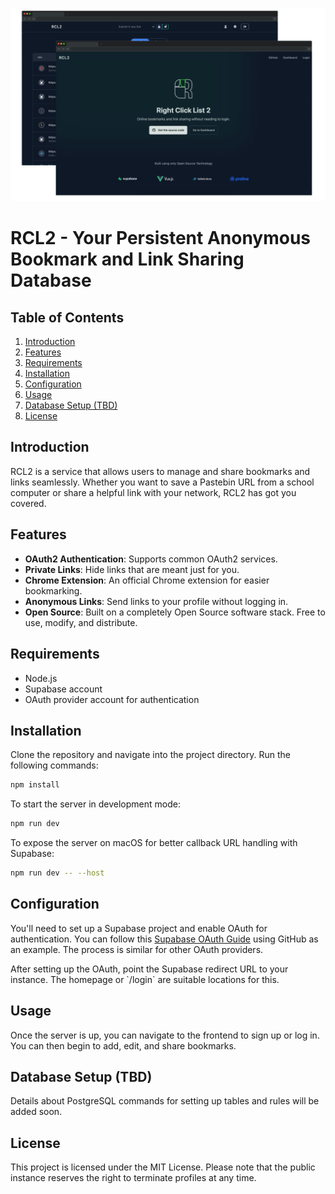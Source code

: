 ![](https://github.com/downthecrop/RCL2/blob/main/readme-promo.png?raw=true)

# RCL2 - Your Persistent Anonymous Bookmark and Link Sharing Database

## Table of Contents
1. [Introduction](#introduction)
2. [Features](#features)
3. [Requirements](#requirements)
4. [Installation](#installation)
5. [Configuration](#configuration)
6. [Usage](#usage)
7. [Database Setup (TBD)](#database-setup-tbd)
8. [License](#license)

## Introduction

RCL2 is a service that allows users to manage and share bookmarks and links seamlessly. Whether you want to save a Pastebin URL from a school computer or share a helpful link with your network, RCL2 has got you covered.

## Features

- **OAuth2 Authentication**: Supports common OAuth2 services.
- **Private Links**: Hide links that are meant just for you.
- **Chrome Extension**: An official Chrome extension for easier bookmarking.
- **Anonymous Links**: Send links to your profile without logging in.
- **Open Source**: Built on a completely Open Source software stack. Free to use, modify, and distribute.

## Requirements

- Node.js
- Supabase account
- OAuth provider account for authentication

## Installation

Clone the repository and navigate into the project directory. Run the following commands:

```bash
npm install
```

To start the server in development mode:

```bash
npm run dev
```

To expose the server on macOS for better callback URL handling with Supabase:

```bash
npm run dev -- --host
```

## Configuration

You'll need to set up a Supabase project and enable OAuth for authentication. You can follow this [Supabase OAuth Guide](https://supabase.com/docs/guides/auth/social-login/auth-github) using GitHub as an example. The process is similar for other OAuth providers.

After setting up the OAuth, point the Supabase redirect URL to your instance. The homepage or \`/login\` are suitable locations for this.

## Usage

Once the server is up, you can navigate to the frontend to sign up or log in. You can then begin to add, edit, and share bookmarks.

## Database Setup (TBD)

Details about PostgreSQL commands for setting up tables and rules will be added soon.

## License

This project is licensed under the MIT License. Please note that the public instance reserves the right to terminate profiles at any time.
